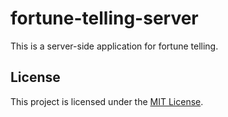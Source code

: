 # fortune-telling-server

This is a server-side application for fortune telling.


## License

This project is licensed under the [MIT License](LICENSE).